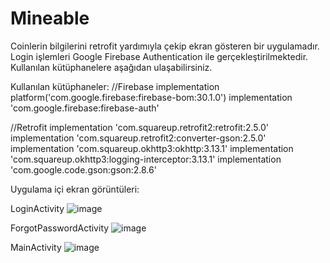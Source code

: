 # Mineable

Coinlerin bilgilerini retrofit yardımıyla çekip ekran gösteren bir uygulamadır. Login işlemleri Google Firebase Authentication ile gerçekleştirilmektedir. Kullanılan kütüphanelere aşağıdan ulaşabilirsiniz.

Kullanılan kütüphaneler:
  //Firebase
  implementation platform('com.google.firebase:firebase-bom:30.1.0')
  implementation 'com.google.firebase:firebase-auth'

  //Retrofit
  implementation 'com.squareup.retrofit2:retrofit:2.5.0'
  implementation 'com.squareup.retrofit2:converter-gson:2.5.0'
  implementation 'com.squareup.okhttp3:okhttp:3.13.1'
  implementation 'com.squareup.okhttp3:logging-interceptor:3.13.1'
  implementation 'com.google.code.gson:gson:2.8.6'

Uygulama içi ekran görüntüleri:

LoginActivity
![image](https://user-images.githubusercontent.com/39854594/173445394-7411bed7-e444-4671-95f2-c615bf21d5da.png)

ForgotPasswordActivity
![image](https://user-images.githubusercontent.com/39854594/173445544-ebde4cf9-b7d1-4b98-afa5-aa03c4c00976.png)

MainActivity
![image](https://user-images.githubusercontent.com/39854594/173445739-6a518c18-f55c-446a-a3cb-47d36af49c45.png)

